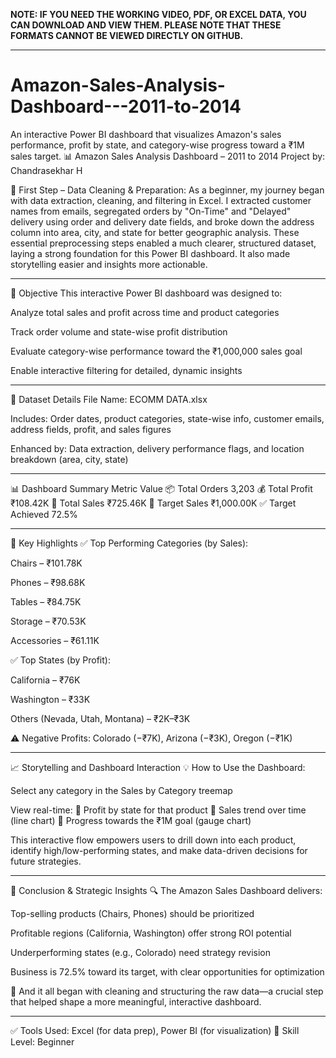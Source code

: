 **NOTE: IF YOU NEED THE WORKING VIDEO, PDF, OR EXCEL DATA, YOU CAN DOWNLOAD AND VIEW THEM. PLEASE NOTE THAT THESE FORMATS CANNOT BE VIEWED DIRECTLY ON GITHUB.**

---

# Amazon-Sales-Analysis-Dashboard---2011-to-2014
An interactive Power BI dashboard that visualizes Amazon's sales performance, profit by state, and category-wise progress toward a ₹1M sales target.
📊 Amazon Sales Analysis Dashboard – 2011 to 2014
Project by: Chandrasekhar H

🚀 First Step – Data Cleaning & Preparation:
As a beginner, my journey began with data extraction, cleaning, and filtering in Excel. I extracted customer names from emails, segregated orders by "On-Time" and "Delayed" delivery using order and delivery date fields, and broke down the address column into area, city, and state for better geographic analysis. These essential preprocessing steps enabled a much clearer, structured dataset, laying a strong foundation for this Power BI dashboard. It also made storytelling easier and insights more actionable.

---

🎯 Objective
This interactive Power BI dashboard was designed to:

Analyze total sales and profit across time and product categories

Track order volume and state-wise profit distribution

Evaluate category-wise performance toward the ₹1,000,000 sales goal

Enable interactive filtering for detailed, dynamic insights

---

📁 Dataset Details
File Name: ECOMM DATA.xlsx

Includes: Order dates, product categories, state-wise info, customer emails, address fields, profit, and sales figures

Enhanced by: Data extraction, delivery performance flags, and location breakdown (area, city, state)

---

📊 Dashboard Summary
Metric	Value
📦 Total Orders	3,203
💰 Total Profit	₹108.42K
💸 Total Sales	₹725.46K
🎯 Target Sales	₹1,000.00K
✅ Target Achieved	72.5%

---

📍 Key Highlights
✅ Top Performing Categories (by Sales):

Chairs – ₹101.78K

Phones – ₹98.68K

Tables – ₹84.75K

Storage – ₹70.53K

Accessories – ₹61.11K

✅ Top States (by Profit):

California – ₹76K

Washington – ₹33K

Others (Nevada, Utah, Montana) – ₹2K–₹3K

⚠️ Negative Profits: Colorado (−₹7K), Arizona (−₹3K), Oregon (−₹1K)

---

📈 Storytelling and Dashboard Interaction
💡 How to Use the Dashboard:

Select any category in the Sales by Category treemap

View real-time:
🔹 Profit by state for that product
🔹 Sales trend over time (line chart)
🔹 Progress towards the ₹1M goal (gauge chart)

This interactive flow empowers users to drill down into each product, identify high/low-performing states, and make data-driven decisions for future strategies.

---

📌 Conclusion & Strategic Insights
🔍 The Amazon Sales Dashboard delivers:

Top-selling products (Chairs, Phones) should be prioritized

Profitable regions (California, Washington) offer strong ROI potential

Underperforming states (e.g., Colorado) need strategy revision

Business is 72.5% toward its target, with clear opportunities for optimization

🔧 And it all began with cleaning and structuring the raw data—a crucial step that helped shape a more meaningful, interactive dashboard.

---

✅ Tools Used: Excel (for data prep), Power BI (for visualization)
🔰 Skill Level: Beginner

